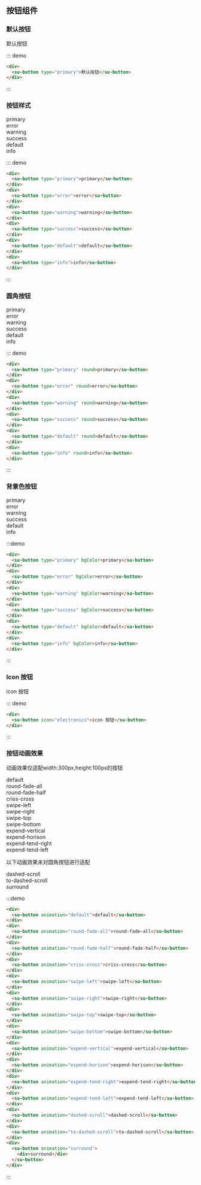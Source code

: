 ## 按钮组件

### 默认按钮

<div class="demo-block">
  <div>
    <su-button>默认按钮</su-button>
  </div>
</div>


::: demo
```html
<div>
  <su-button type="primary">默认按钮</su-button>
</div>
```
:::

### 按钮样式
<div class="demo-block">
  <div>
    <su-button type="primary">primary</su-button>
  </div>
  <div>
    <su-button type="error">error</su-button>
  </div>
  <div>
    <su-button type="warning">warning</su-button>
  </div>
  <div>
    <su-button type="success">success</su-button>
  </div>
  <div>
    <su-button type="default">default</su-button>
  </div>
  <div>
    <su-button type="info">info</su-button>
  </div>
</div>

::: demo
```html
<div>
  <su-button type="primary">primary</su-button>
</div>
<div>
  <su-button type="error">error</su-button>
</div>
<div>
  <su-button type="warning">warning</su-button>
</div>
<div>
  <su-button type="success">success</su-button>
</div>
<div>
  <su-button type="default">default</su-button>
</div>
<div>
  <su-button type="info">info</su-button>
</div>
```
:::

### 圆角按钮
<div class="demo-block">
  <div>
    <su-button type="primary" round>primary</su-button>
  </div>
  <div>
    <su-button type="error" round>error</su-button>
  </div>
  <div>
    <su-button type="warning" round>warning</su-button>
  </div>
  <div>
    <su-button type="success" round>success</su-button>
  </div>
  <div>
    <su-button type="default" round>default</su-button>
  </div>
  <div>
    <su-button type="info" round>info</su-button>
  </div>
</div>


::: demo
```html
<div>
  <su-button type="primary" round>primary</su-button>
</div>
<div>
  <su-button type="error" round>error</su-button>
</div>
<div>
  <su-button type="warning" round>warning</su-button>
</div>
<div>
  <su-button type="success" round>success</su-button>
</div>
<div>
  <su-button type="default" round>default</su-button>
</div>
<div>
  <su-button type="info" round>info</su-button>
</div>
```
:::


### 背景色按钮
<div class="demo-block">
  <div>
    <su-button type="primary" bgColor>primary</su-button>
  </div>
  <div>
    <su-button type="error" bgColor>error</su-button>
  </div>
  <div>
    <su-button type="warning" bgColor>warning</su-button>
  </div>
  <div>
    <su-button type="success" bgColor>success</su-button>
  </div>
  <div>
    <su-button type="default" bgColor>default</su-button>
  </div>
  <div>
    <su-button type="info" bgColor>info</su-button>
  </div>
</div>

:::demo

```html
<div>
  <su-button type="primary" bgColor>primary</su-button>
</div>
<div>
  <su-button type="error" bgColor>error</su-button>
</div>
<div>
  <su-button type="warning" bgColor>warning</su-button>
</div>
<div>
  <su-button type="success" bgColor>success</su-button>
</div>
<div>
  <su-button type="default" bgColor>default</su-button>
</div>
<div>
  <su-button type="info" bgColor>info</su-button>
</div>
```
:::

### Icon 按钮

<div class="demo-block">
  <div>
    <su-button icon="electronics">icon 按钮</su-button>
  </div>
</div>


::: demo
```html
<div>
  <su-button icon="electronics">icon 按钮</su-button>
</div>
```
:::

### 按钮动画效果
<div class="demo-block">

  动画效果仅适配width:300px,height:100px的按钮

  <div>
    <su-button animation="default">default</su-button>
  </div>
  <div>
    <su-button animation="round-fade-all">round-fade-all</su-button>
  </div>
  <div>
    <su-button animation="round-fade-half">round-fade-half</su-button>
  </div>
  <div>
    <su-button animation="criss-cross">criss-cross</su-button>
  </div>
  <div>
    <su-button animation="swipe-left">swipe-left</su-button>
  </div>
  <div>
    <su-button animation="swipe-right">swipe-right</su-button>
  </div>
  <div>
    <su-button animation="swipe-top">swipe-top</su-button>
  </div>
  <div>
    <su-button animation="swipe-bottom">swipe-bottom</su-button>
  </div>
  <div>
    <su-button animation="expend-vertical">expend-vertical</su-button>
  </div>
  <div>
    <su-button animation="expend-horison">expend-horison</su-button>
  </div>
  <div>
    <su-button animation="expend-tend-right">expend-tend-right</su-button>
  </div>
  <div>
    <su-button animation="expend-tend-left">expend-tend-left</su-button>
  </div>

  以下动画效果未对圆角按钮进行适配

  <div>
    <su-button animation="dashed-scroll">dashed-scroll</su-button>
  </div>
  <div>
    <su-button animation="to-dashed-scroll">to-dashed-scroll</su-button>
  </div>
  <div>
    <su-button animation="surround">
      <div>surround</div>
    </su-button>
  </div>
</div>


:::demo
```html
<div>
  <su-button animation="default">default</su-button>
</div>
<div>
  <su-button animation="round-fade-all">round-fade-all</su-button>
</div>
<div>
  <su-button animation="round-fade-half">round-fade-half</su-button>
</div>
<div>
  <su-button animation="criss-cross">criss-cross</su-button>
</div>
<div>
  <su-button animation="swipe-left">swipe-left</su-button>
</div>
<div>
  <su-button animation="swipe-right">swipe-right</su-button>
</div>
<div>
  <su-button animation="swipe-top">swipe-top</su-button>
</div>
<div>
  <su-button animation="swipe-bottom">swipe-bottom</su-button>
</div>
<div>
  <su-button animation="expend-vertical">expend-vertical</su-button>
</div>
<div>
  <su-button animation="expend-horison">expend-horison</su-button>
</div>
<div>
  <su-button animation="expend-tend-right">expend-tend-right</su-button>
</div>
<div>
  <su-button animation="expend-tend-left">expend-tend-left</su-button>
</div>
<div>
  <su-button animation="dashed-scroll">dashed-scroll</su-button>
</div>
<div>
  <su-button animation="to-dashed-scroll">to-dashed-scroll</su-button>
</div>
<div>
  <su-button animation="surround">
    <div>surround</div>
  </su-button>
</div>
```
:::